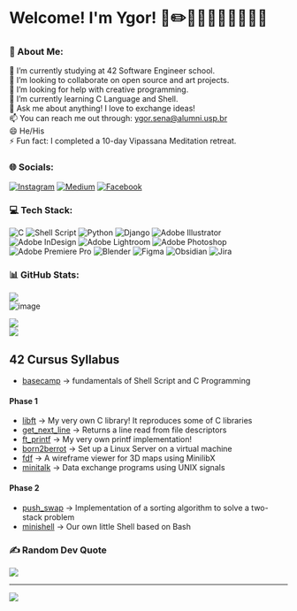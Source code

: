 # Welcome! I'm Ygor! 📐✏️👷🏻📸👨🏻‍💻️✍🏻
### 💫 About Me:
🔭 I’m currently studying at 42 Software Engineer school.<br>👯 I’m looking to collaborate on open source and art projects.<br>🤝 I’m looking for help with creative programming.<br>🌱 I’m currently learning C Language and Shell.<br>💬 Ask me about anything! I love to exchange ideas!<br>📫 You can reach me out through: ygor.sena@alumni.usp.br<br>😄 He/His<br>⚡ Fun fact: I completed a 10-day Vipassana Meditation retreat.


### 🌐 Socials:
[![Instagram](https://img.shields.io/badge/Instagram-E4405F?style=for-the-badge&logo=instagram&logoColor=white)](https://instagram.com/ygorgsena) [![Medium](https://img.shields.io/badge/Medium-12100E?style=for-the-badge&logo=medium&logoColor=white)](https://medium.com/@ygorgsena) [![Facebook](https://img.shields.io/badge/Facebook-1877F2?style=for-the-badge&logo=facebook&logoColor=white)](https://facebook.com/ygor.goes.378) 

### 💻 Tech Stack:
![C](https://img.shields.io/badge/C-00599C?style=for-the-badge&logo=c&logoColor=white) ![Shell Script](https://img.shields.io/badge/Shell_Script-121011?style=for-the-badge&logo=gnu-bash&logoColor=white) ![Python](https://img.shields.io/badge/Python-FFD43B?style=for-the-badge&logo=python&logoColor=blue) ![Django](https://img.shields.io/badge/Django-092E20?style=for-the-badge&logo=django&logoColor=green) ![Adobe Illustrator](https://img.shields.io/badge/Adobe%20Illustrator-FF9A00?style=for-the-badge&logo=adobe%20illustrator&logoColor=white) ![Adobe InDesign](https://img.shields.io/badge/Adobe%20InDesign-FF3366?style=for-the-badge&logo=Adobe%20InDesign&logoColor=white) ![Adobe Lightroom](https://img.shields.io/badge/Adobe%20Lightroom-31A8FF?style=for-the-badge&logo=Adobe%20Lightroom&logoColor=white) ![Adobe Photoshop](https://img.shields.io/badge/Adobe%20Photoshop-31A8FF?style=for-the-badge&logo=Adobe%20Photoshop&logoColor=white) ![Adobe Premiere Pro](https://img.shields.io/badge/Adobe%20Premiere%20Pro-9999FF?style=for-the-badge&logo=Adobe%20Premiere%20Pro&logoColor=white) ![Blender](https://img.shields.io/badge/blender-%23F5792A.svg?style=for-the-badge&logo=blender&logoColor=white) ![Figma](https://img.shields.io/badge/Figma-F24E1E?style=for-the-badge&logo=figma&logoColor=white) ![Obsidian](https://img.shields.io/badge/Obsidian-483699?style=for-the-badge&logo=Obsidian&logoColor=white) ![Jira](https://img.shields.io/badge/Jira-0052CC?style=for-the-badge&logo=Jira&logoColor=white)

### 📊 GitHub Stats:
![](https://github-readme-stats.vercel.app/api?username=ygor-sena&theme=tokyonight&hide_border=false&include_all_commits=false&count_private=false)<br/>![image](https://user-images.githubusercontent.com/102881479/213254919-ab8c98d2-cf4d-416c-a614-7da5afde18d6.png)

![](https://github-readme-streak-stats.herokuapp.com/?user=ygor-sena&theme=tokyonight&hide_border=false)<br/>
![](https://github-readme-stats.vercel.app/api/top-langs/?username=ygor-sena&theme=tokyonight&hide_border=false&include_all_commits=false&count_private=false&layout=compact)

## 42 Cursus Syllabus

- [basecamp](https://github.com/ygor-sena/42sp-piscine) → fundamentals of Shell Script and C Programming

#### Phase 1

- [libft](https://github.com/ygor-sena/42cursus-libft) → My very own C library! It reproduces some of C libraries
- [get_next_line](https://github.com/ygor-sena/42cursus-get-next-line) → Returns a line read from file descriptors
- [ft_printf](https://github.com/ygor-sena/42cursus-ft-printf) → My very own printf implementation!
- [born2berrot](https://github.com/ygor-sena/42cursus-born2beroot) → Set up a Linux Server on a virtual machine
- [fdf](https://github.com/ygor-sena/42cursus-FdF) → A wireframe viewer for 3D maps using MinilibX
- [minitalk](https://github.com/ygor-sena/42cursus-minitalk) → Data exchange programs using UNIX signals

#### Phase 2

- [push_swap](https://github.com/ygor-sena/42cursus-push-swap) → Implementation of a sorting algorithm to solve a two-stack problem
- [minishell](https://github.com/ygor-sena/42cursus-minishell) → Our own little Shell based on Bash

### ✍️ Random Dev Quote
![](https://quotes-github-readme.vercel.app/api?type=vertical&theme=tokyonight)

---
[![](https://visitcount.itsvg.in/api?id=ygor-sena&icon=9&color=4)](https://visitcount.itsvg.in)

<!-- Proudly created with GPRM ( https://gprm.itsvg.in ) -->
